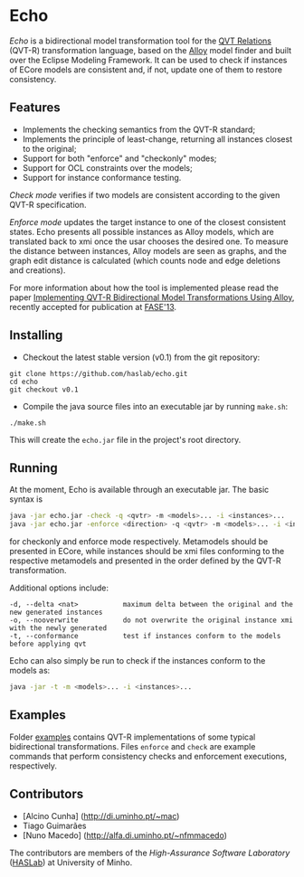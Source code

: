 # Echo

*Echo* is a bidirectional model transformation tool for the [QVT Relations](http://www.omg.org/spec/QVT/1.1/) (QVT-R) transformation language, based on the [Alloy](http://alloy.mit.edu) model finder and built over the Eclipse Modeling Framework.
It can be used to check if instances of ECore models are consistent and, if not, update one of them to restore consistency. 

## Features

* Implements the checking semantics from the QVT-R standard;
* Implements the principle of least-change, returning all instances closest to the original;
* Support for both "enforce" and "checkonly" modes;
* Support for OCL constraints over the models;
* Support for instance conformance testing.

*Check mode* verifies if two models are consistent according to the given QVT-R specification.

*Enforce mode* updates the target instance to one of the closest consistent states. Echo presents all possible instances as Alloy models, which are translated back to xmi once the usar chooses the desired one. To measure the distance between instances, Alloy models are seen as graphs, and the graph edit distance is calculated (which counts node and edge deletions and creations).

For more information about how the tool is implemented please read the paper [Implementing QVT-R Bidirectional Model Transformations Using Alloy](http://www3.di.uminho.pt/~mac/Publications/fase13.pdf), recently accepted for publication at [FASE'13](http://www.etaps.org/2013/fase13).

## Installing

* Checkout the latest stable version (v0.1) from the git repository:

```
git clone https://github.com/haslab/echo.git
cd echo
git checkout v0.1
```
* Compile the java source files into an executable jar by running `make.sh`:

```
./make.sh
```
This will create the `echo.jar` file in the project's root directory.

## Running

At the moment, Echo is available through an executable jar. The basic syntax is
```sh
java -jar echo.jar -check -q <qvtr> -m <models>... -i <instances>...
java -jar echo.jar -enforce <direction> -q <qvtr> -m <models>... -i <instances>...
```
for checkonly and enforce mode respectively. Metamodels should be presented in ECore, while instances should be xmi files conforming to the respective metamodels and presented in the order defined by the QVT-R transformation.

Additional options include:
```
-d, --delta <nat>           maximum delta between the original and the new generated instances
-o, --nooverwrite           do not overwrite the original instance xmi with the newly generated
-t, --conformance           test if instances conform to the models before applying qvt
```

Echo can also simply be run to check if the instances conform to the models as:
```sh
java -jar -t -m <models>... -i <instances>...
```

## Examples

Folder [examples](examples) contains QVT-R implementations of some typical bidirectional transformations. Files `enforce` and `check` are example commands that perform consistency checks and enforcement executions, respectively.

## Contributors
* [Alcino Cunha] (http://di.uminho.pt/~mac)
* Tiago Guimarães 
* [Nuno Macedo] (http://alfa.di.uminho.pt/~nfmmacedo)

The contributors are members of the *High-Assurance Software Laboratory* ([HASLab](haslab.di.uminho.pt)) at University of Minho.
